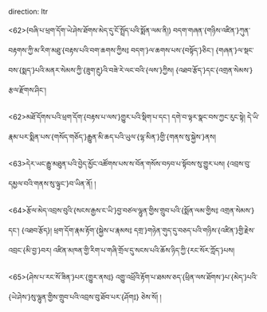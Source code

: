 direction: ltr

<62>(བཞི་པ་ཕྲག་དོག་ཡེ་ཤེས་ཐོགས་མེད་དུ་ངོ་སྤྲོད་པའི་སྨོན་ལམ་ནི།) བདག་གཞན་{གཉིས་འཛིན་}ཀུན་བརྟགས་ཀྱི་མ་རིག་མཐུ་{བརྟས་པའི་བག་ཆགས་ཀྱིས༔ བདག་}ལ་ཆགས་པས་{བསྟོད་}ཅིང་། {གཞན་}ལ་སྡང་བས་{སྨད་}པའི་མནར་སེམས་ཀྱི་{ཟུག་རྔུ}འི་བཟེ་རེ་ལང་བའི་{ལས་}ཀྱིས། {འཐབ་རྩོད་}དང་{འགྲན་སེམས་}རྩལ་རྫོགས་ཤིང་། 

<62>མཐོ་དོགས་པའི་ཕྲག་དོག་{བརྟས་པ་ལས་}གྱུར་པའི་སྡིག་པ་དང་། དགེ་བ་ལྟར་སྣང་བས་ཀྱང་རུང་སྟེ། དེ་ཡི་རྣམ་པར་སྨིན་པས་{གསོད་གཅོད་}རྒྱུན་མི་ཆད་པའི་ཡུལ་{ལྷ་མིན་}གྱི་{གནས་སུ་སྐྱེས་}ནས། 

<63>དེར་ཡང་རྒྱུ་མཐུན་པའི་བྱེད་མྱོང་འཚོགས་པས་ས་བོན་གསོས་བཏབ་པ་སྟོབས་སུ་གྱུར་པས། {འབྲས་བུ་དམྱལ་བའི་གནས་སུ་ལྟུང་}བ་ཡིན་ནོ། ། 

<64>རྩོལ་མེད་འབྲས་བུའི་{སངས་རྒྱས་ང་ཡི་}བྱ་བཙལ་ལྷུན་གྱིས་གྲུབ་པའི་{སྨོན་ལམ་གྱིས༔ འགྲན་སེམས་}དང་། {འཐབ་རྩོད}། ཕྲག་དོག་རྣམ་རྟོག་{སྐྱེས་པ་རྣམས༔ དགྲ་}གཉེན་གུད་དུ་བཅད་པའི་གཉིས་{འཛིན་}གྱི་རྗེས་འབྲང་{མི་བྱ་}བར། འཛིན་མཁན་གྱི་རིག་པ་གཞི་གྲོལ་དུ་སངས་པའི་ཆོས་ཉིད་ཀྱི་{རང་སོར་ཀློད་}པས། 

<65>{ཤེས་པ་རང་སོ་ཟིན་}པར་{གྱུར་ནས༔} འགྱུ་འཕྲོའི་རྟོག་པ་ཐམས་ཅད་{ཕྲིན་ལས་ཐོགས་}པ་{མེད་}པའི་{ཡེ་ཤེས་}སུ་ལྷུན་གྱིས་གྲུབ་པའི་འབྲས་བུ་ཐོབ་པར་{ཤོག༔} ཅེས་སོ། །
